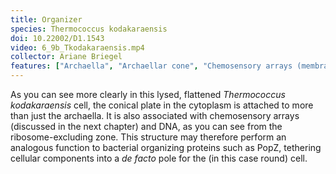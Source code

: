 ```yaml
---
title: Organizer
species: Thermococcus kodakaraensis 
doi: 10.22002/D1.1543
video: 6_9b_Tkodakaraensis.mp4
collector: Ariane Briegel
features: ["Archaella", "Archaellar cone", "Chemosensory arrays (membrane-bound)", "Membrane (monoderm)", "Ribosomes", "Surface layer", "Unidentified structures"]
---
```


As you can see more clearly in this lysed, flattened *Thermococcus kodakaraensis* cell, the conical plate in the cytoplasm is attached to more than just the archaella. It is also associated with chemosensory arrays (discussed in the next chapter) and DNA, as you can see from the ribosome-excluding zone. This structure may therefore perform an analogous function to bacterial organizing proteins such as PopZ, tethering cellular components into a *de facto* pole for the (in this case round) cell.

